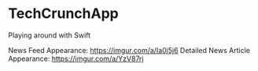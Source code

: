 # TechCrunchApp
Playing around with Swift

News Feed Appearance: https://imgur.com/a/Ia0i5j6
Detailed News Article Appearance: https://imgur.com/a/YzV87rj
